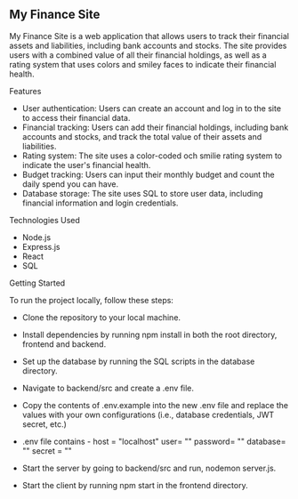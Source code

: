 
My Finance Site
--------

My Finance Site is a web application that allows users to track their financial assets and liabilities, including bank accounts and stocks. The site provides users with a combined value of all their financial holdings, as well as a rating system that uses colors and smiley faces to indicate their financial health.

Features

* User authentication: Users can create an account and log in to the site to access their financial data.
* Financial tracking: Users can add their financial holdings, including bank accounts and stocks, and track the total value of their assets and liabilities.
* Rating system: The site uses a color-coded och smilie rating system to indicate the user's financial health.
* Budget tracking: Users can input their monthly budget and count the daily spend you can have.
* Database storage: The site uses SQL to store user data, including financial information and login credentials.

Technologies Used

* Node.js
* Express.js
* React
* SQL

Getting Started

To run the project locally, follow these steps:

* Clone the repository to your local machine.
* Install dependencies by running npm install in both the root directory, frontend and backend.
* Set up the database by running the SQL scripts in the database directory.
* Navigate to backend/src and create a .env file.
* Copy the contents of .env.example into the new .env file and replace the values with your own configurations (i.e., database credentials, JWT secret, etc.)

* .env file contains - host = "localhost" user= "" password= "" database= "" secret = ""
* Start the server by going to backend/src and run, nodemon server.js.
* Start the client by running npm start in the frontend directory.
